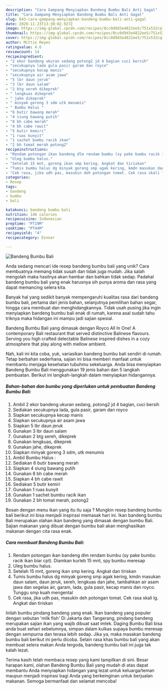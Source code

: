 ```yaml
---
description: "Cara Gampang Menyiapkan Bandeng Bumbu Bali Anti Gagal"
title: "Cara Gampang Menyiapkan Bandeng Bumbu Bali Anti Gagal"
slug: 643-cara-gampang-menyiapkan-bandeng-bumbu-bali-anti-gagal
date: 2020-11-23T13:30:02.927Z
image: https://img-global.cpcdn.com/recipes/8cc0d9d3e4822ee5/751x532cq70/bandeng-bumbu-bali-foto-resep-utama.jpg
thumbnail: https://img-global.cpcdn.com/recipes/8cc0d9d3e4822ee5/751x532cq70/bandeng-bumbu-bali-foto-resep-utama.jpg
cover: https://img-global.cpcdn.com/recipes/8cc0d9d3e4822ee5/751x532cq70/bandeng-bumbu-bali-foto-resep-utama.jpg
author: Mittie Reyes
ratingvalue: 4.6
reviewcount: 14
recipeingredient:
- "2 ekor bandeng ukuran sedang potong2 jd 4 bagian cuci bersih"
- "secukupnya lada gula pasir garam dan royco"
- "secukupnya kecap manis"
- "secukupnya air asam jawa"
- "5 lbr daun jeruk"
- "3 lbr daun salam"
- "2 btg sereh dikeprek"
- " lengkuas dikeprek"
- " jahe dikeprek"
- " minyak goreng 3 sdm utk menumis"
- " Bumbu Halus "
- "6 butir bawang merah"
- "4 siung bawang putih"
- "8 bh cabe merah"
- "4 bh cabe rawit"
- "5 butir kemiri"
- "1 ruas kunyit"
- "1 sachet bumbu racik ikan"
- "2 bh tomat merah potong2"
recipeinstructions:
- "Rendam potongan ikan bandeng dlm rendam bumbu (sy pake bumbu racik ikan biar cpt). Diamkan kurleb 15 mnt, spy bumbu meresap"
- "Uleg bumbu halus."
- "Setelah 15 mnt, goreng ikan smp kering. Angkat dan tiriskan"
- "Tumis bumbu halus dg minyak goreng smp agak kering, kmdn masukan daun salam, daun jeruk, sereh, lengkuas dan jahe, tambahkan air asam jawa dan segelas air, garam, lada, gula pasir, kecap manis dan royco. Tunggu smp kuah mengental"
- "Cek rasa, jika udh pas, masukin deh potongan tomat. Cek rasa skali lg. Angkat dan tiriskan"
categories:
- Resep
tags:
- bandeng
- bumbu
- bali

katakunci: bandeng bumbu bali 
nutrition: 146 calories
recipecuisine: Indonesian
preptime: "PT19M"
cooktime: "PT44M"
recipeyield: "4"
recipecategory: Dinner

---
```



![Bandeng Bumbu Bali](https://img-global.cpcdn.com/recipes/8cc0d9d3e4822ee5/751x532cq70/bandeng-bumbu-bali-foto-resep-utama.jpg)

Anda sedang mencari ide resep bandeng bumbu bali yang unik? Cara membuatnya memang tidak susah dan tidak juga mudah. Jika salah mengolah maka hasilnya akan hambar dan bahkan tidak sedap. Padahal bandeng bumbu bali yang enak harusnya sih punya aroma dan rasa yang dapat memancing selera kita.

Banyak hal yang sedikit banyak mempengaruhi kualitas rasa dari bandeng bumbu bali, pertama dari jenis bahan, selanjutnya pemilihan bahan segar, hingga cara membuat dan menghidangkannya. Tidak usah pusing jika ingin menyiapkan bandeng bumbu bali enak di rumah, karena asal sudah tahu triknya maka hidangan ini mampu jadi sajian spesial.

Bandeng Bumbu Bali yang dimasak dengan Royco All In One! A contemporary Bali restaurant that served distinctive Balinese flavours. Serving you high crafted delectable Balinese inspired dishes in a cozy atmosphere that play along with mellow ambient.


Nah, kali ini kita coba, yuk, variasikan bandeng bumbu bali sendiri di rumah. Tetap berbahan sederhana, sajian ini bisa memberi manfaat untuk membantu menjaga kesehatan tubuhmu sekeluarga. Anda bisa menyiapkan Bandeng Bumbu Bali menggunakan 19 jenis bahan dan 5 langkah pembuatan. Berikut ini langkah-langkah dalam menyiapkan hidangannya.

<!--inarticleads1-->

##### Bahan-bahan dan bumbu yang diperlukan untuk pembuatan Bandeng Bumbu Bali:

1. Ambil 2 ekor bandeng ukuran sedang, potong2 jd 4 bagian, cuci bersih
1. Sediakan secukupnya lada, gula pasir, garam dan royco
1. Siapkan secukupnya kecap manis
1. Siapkan secukupnya air asam jawa
1. Siapkan 5 lbr daun jeruk
1. Gunakan 3 lbr daun salam
1. Gunakan 2 btg sereh, dikeprek
1. Gunakan  lengkuas, dikeprek
1. Gunakan  jahe, dikeprek
1. Siapkan  minyak goreng 3 sdm, utk menumis
1. Ambil  Bumbu Halus :
1. Sediakan 6 butir bawang merah
1. Siapkan 4 siung bawang putih
1. Gunakan 8 bh cabe merah
1. Siapkan 4 bh cabe rawit
1. Sediakan 5 butir kemiri
1. Gunakan 1 ruas kunyit
1. Gunakan 1 sachet bumbu racik ikan
1. Gunakan 2 bh tomat merah, potong2


Bosan dengan menu ikan yang itu itu saja ? Mungkin resep bandeng bumbu bali berikut ini bisa menjadi inspirasi memasak hari ini. Ikan bandeng bumbu Bali merupakan olahan ikan bandeng yang dimasak dengan bumbu Bali. Sajian makanan yang dibuat dengan bumbu bali akan menghasilkan makanan dengan cita rasa enak. 

<!--inarticleads2-->

##### Cara membuat Bandeng Bumbu Bali:

1. Rendam potongan ikan bandeng dlm rendam bumbu (sy pake bumbu racik ikan biar cpt). Diamkan kurleb 15 mnt, spy bumbu meresap
1. Uleg bumbu halus.
1. Setelah 15 mnt, goreng ikan smp kering. Angkat dan tiriskan
1. Tumis bumbu halus dg minyak goreng smp agak kering, kmdn masukan daun salam, daun jeruk, sereh, lengkuas dan jahe, tambahkan air asam jawa dan segelas air, garam, lada, gula pasir, kecap manis dan royco. Tunggu smp kuah mengental
1. Cek rasa, jika udh pas, masukin deh potongan tomat. Cek rasa skali lg. Angkat dan tiriskan


Inilah bumbu pindang bandeng yang enak. Ikan bandeng yang populer dengan sebutan &#39;milk fish&#39; Di Jakarta dan Tangerang, pindang bandeng merupakan sajian ikan yang wajib dibuat saat imlek. Daging Bumbu Bali bisa anda buat sehari sebelumnya, simpan dalam kulkas supaya bumbu meresap dengan sempurna dan terasa lebih sedap. Jika ya, maka masakan bandeng bumbu bali berikut ini perlu dicoba. Selain rasa khas bumbu bali yang akan membuat selera makan Anda tergoda, bandeng bumbu bali ini juga tak kalah lezat. 

Terima kasih telah membaca resep yang kami tampilkan di sini. Besar harapan kami, olahan Bandeng Bumbu Bali yang mudah di atas dapat membantu Anda menyiapkan hidangan yang lezat untuk keluarga/teman maupun menjadi inspirasi bagi Anda yang berkeinginan untuk berjualan makanan. Semoga bermanfaat dan selamat mencoba!
